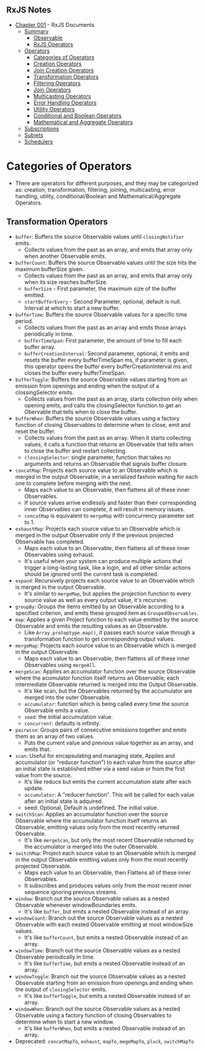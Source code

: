 
## RxJS Notes
- [Chapter 001](Documentation/README.md) - RxJS Documents
    - [Summary](Documentation/README.md) 
        - [Observable](Documentation/README.md#observable) 
        - [RxJS Operators](Documentation/README.md#rxjs-operators) 
    - [Operators](Documentation/Operators_001.md) 
        - [Categories of Operators](Documentation/Operators_001.md#categories-of-operators) 
        - [Creation Operators](Documentation/Operators_001.md#creation-operators) 
        - [Join Creation Operators](Documentation/Operators_002.md#join-creation-operators) 
        - [Transformation Operators](Documentation/Operators_003.md#transformation-operators) 
        - [Filtering Operators](Documentation/Operators_004.md#filtering-operators) 
        - [Join Operators](Documentation/Operators_005.md#join-operators) 
        - [Multicasting Operators](Documentation/Operators_005.md#multicasting-operators) 
        - [Error Handling Operators](Documentation/Operators_005.md#error-handling-operators) 
        - [Utility Operators](Documentation/Operators_006.md#utility-operators) 
        - [Conditional and Boolean Operators](Documentation/Operators_006.md#conditional-and-boolean-operators) 
        - [Mathematical and Aggregate Operators](Documentation/Operators_006.md#mathematical-and-aggregate-operators) 
    - [Subscriptions](Documentation/subscriptions_and_subjets.md#subscription) 
    - [Subjets](Documentation/subscriptions_and_subjets.md#subjects) 
    - [Schedulers](Documentation/subscriptions_and_subjets.md#schedulers) 

# Categories of Operators 
- There are operators for different purposes, and they may be categorized as: creation, transformation, filtering, joining, multicasting, error handling, utility, conditional/Boolean and Mathematical/Aggregate Operators. 

## Transformation Operators 
- `buffer`: Buffers the source Observable values until `closingNotifier` emits. 
    - Collects values from the past as an array, and emits that array only when another Observable emits. 
- `bufferCount`: Buffers the source Observable values until the size hits the maximum bufferSize given. 
    - Collects values from the past as an array, and emits that array only when its size reaches bufferSize. 
    - `bufferSize` - First parameter, the maximum size of the buffer emitted. 
    - `startBufferEvery` - Second Parameter, optional, default is null. Interval at which to start a new buffer. 
- `bufferTime`: Buffers the source Observable values for a specific time period. 
    - Collects values from the past as an array and emits those arrays periodically in time. 
    - `bufferTimeSpan`: First parameter, the amount of time to fill each buffer array. 
    - `bufferCreationInterval`: Second parameter, optional, it emits and resets the buffer every bufferTimeSpan ms, if parameter is given, this operator opens the buffer every bufferCreationInterval ms and closes the buffer every bufferTimeSpan. 
- `bufferToggle`: Buffers the source Observable values starting from an emission from openings and ending when the output of a clossingSelector emits. 
    - Collects values from the past as an array, starts collection only when opening emits, and calls the closingSelector function to get an Obervable that tells when to close the buffer. 
- `bufferWhen`: Buffers the source Observable values using a factory function of closing Observables to determine when to close, emit and reset the buffer. 
    - Collects values from the past as an array. When it starts collecting values, it calls a function that returns an Observable that tells when to close the buffer and restart collecting. 
    - `clossingSelector`: single parameter, function that takes no arguments and returns an Observable that signals buffer closure. 
- `concatMap`: Projects each source value to an Observable which is merged in the output Observable, in a serialized fashion waiting for each one to complete before merging with the next. 
    - Maps each value to an Observable, then flattens all of these inner Observables. 
    - If source values arrive endlessly and faster than their corresponding inner Observables can complete, it will result in memory issues. 
    - `concatMap` is equivalent to `mergeMap` with concurrency parameter set to 1. 
- `exhaustMap`: Projects each source value to an Observable which is merged in the output Observable only if the previous projected Observable has completed. 
    - Maps each value to an Observable, then flattens all of these inner Observables using exhaust. 
    - It's useful when your system can produce multiple actions that trigger a long-lasting task, like a login, and all other similar actions should be ignored until the current task is completed. 
- `expand`: Recursively projects each source value to an Observable which is merged in the output Observable. 
    - It's similar to `mergeMap`, but applies the projection function to every source value as well as every output value, it's recursive. 
- `groupBy`: Groups the items emitted by an Observable according to a specified criterion, and emits these grouped item as `GroupedObservables`. 
- `map`: Applies a given Project function to each value emitted by the source Observable and emits the resulting values as an Observable. 
    - Like `Array.protoptype.map()`, it passes each source value through a transformation function to get corresponding output values. 
- `mergeMap`: Projects each source value to an Observable which is merged in the output Observable. 
    - Maps each value to an Observable, then flattens all of these inner Observables using `mergeAll`. 
- `mergeScan`: Applies an accumulator function over the source Observable where the acumulator function itself returns an Observable; each intermediate Observable returned is merged into the Output Observable. 
    - It's like scan, but the Observables returned by the accumulator are merged into the outer Observable. 
    - `accumulator`: function which is being called every time the source Observable emits a value. 
    - `seed`: the initial accumulation value. 
    - `concurrent`: defaults is infinity. 
- `pairwise`: Groups pairs of consecutive emissions together and emits them as an array of two values. 
    - Puts the current value and previous value together as an array, and emits that. 
- `scan`: Useful for encapsulating and managing state, Applies and accumulator (or "reducer function") to each value from the source after an initial state is established either via a seed value or from the first value from the source. 
    - It's like reduce but emits the current accumulation state after each update. 
    - `accumulator`: A "reducer function". This will be called for each value after an initial state is adquired. 
    - seed: Optional, Default is undefined. The initial value. 
- `switchScan`: Applies an accumulator function over the source Observable where the accumulator function itself returns an Observable, emitting values only from the most recently returned Observable. 
    - It's like `mergeScan`, but only the most recent Observable returned by the accumulator is merged into the outer Observable. 
- `switchMap`: Project each source value to an Observable which is merged in the output Observable emitting values only from the most recently projected Observable. 
    - Maps each value to an Observable, then Flattens all of these inner Observables. 
    - It subscribes and produces values only from the most recent inner sequence ignoring previous streams. 
- `window`: Branch out the source Observable values as a nested Observable whenever windowBoundaries emits. 
    - It's like `buffer`, but emits a nested Observable instead of an array. 
- `windowCount`: Branch out the source Observable values as a nested Observable with each nested Observable emitting at most windowSize values. 
    - It's like `bufferCount`, but emits a nested Observable instead of an array. 
- `windowTime`: Branch out the source Observable values as a nested Observable periodically in time. 
    - It's like `bufferTime`, but emits a nested Observable instead of an array. 
- `windowToggle`: Branch out the source Observable values as a nested Observable starting from an emission from openings and ending when the output of `closingSelector` emits. 
    - It's like `bufferToggle`, but emits a nested Observable instead of an array. 
- `windowWhen`: Branch out the source Observable values as a nested Observable using a factory function of closing Observables to determine when to start a new window. 
    - It's like `bufferWhen`, but emits a nested Observable instead of an array. 
- Deprecated: `concatMapTo`, `exhaust`, `mapTo`, `megeMapTo`, `pluck`, `switchMapTo` 

 
 
 

 